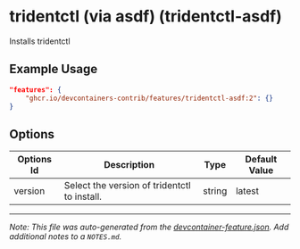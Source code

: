
# tridentctl (via asdf) (tridentctl-asdf)

Installs tridentctl

## Example Usage

```json
"features": {
    "ghcr.io/devcontainers-contrib/features/tridentctl-asdf:2": {}
}
```

## Options

| Options Id | Description | Type | Default Value |
|-----|-----|-----|-----|
| version | Select the version of tridentctl to install. | string | latest |



---

_Note: This file was auto-generated from the [devcontainer-feature.json](https://github.com/devcontainers-contrib/features/blob/main/src/tridentctl-asdf/devcontainer-feature.json).  Add additional notes to a `NOTES.md`._
